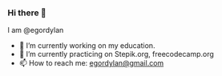 ### Hi there 👋
I am @egordylan

- 🔭 I’m currently working on my education.
- 🌱 I’m currently practicing on Stepik.org, freecodecamp.org
- 📫 How to reach me: egordylan@gmail.com

